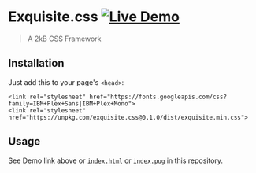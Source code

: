 # Exquisite.css [![Live Demo][demo.svg]][demo]

> A 2kB CSS Framework

## Installation

Just add this to your page's `<head>`:

```
<link rel="stylesheet" href="https://fonts.googleapis.com/css?family=IBM+Plex+Sans|IBM+Plex+Mono">
<link rel="stylesheet" href="https://unpkg.com/exquisite.css@0.1.0/dist/exquisite.min.css">
```

## Usage

See Demo link above or [`index.html`][index.html] or [`index.pug`][index.pug] in this repository.

[demo]: https://utkarshkukreti.github.io/exquisite.css
[demo.svg]: https://img.shields.io/badge/Live%20Demo-brightgreen.svg?longCache=true
[index.html]: https://github.com/utkarshkukreti/exquisite.css/blob/master/index.html
[index.pug]: https://github.com/utkarshkukreti/exquisite.css/blob/master/index.pug
